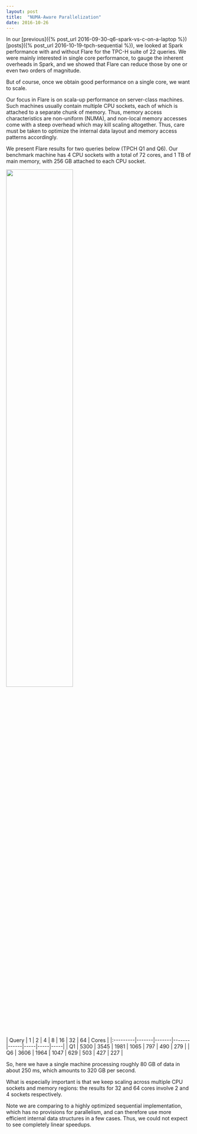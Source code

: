 ```yaml
---
layout: post
title:  "NUMA-Aware Parallelization"
date: 2016-10-26
---
```


In our [previous]({% post_url 2016-09-30-q6-spark-vs-c-on-a-laptop %}) [posts]({% post_url 2016-10-19-tpch-sequential %}), we looked at Spark performance with and without Flare for the TPC-H suite of 22 queries. We were mainly interested in single core performance, to gauge the inherent overheads in Spark, and we showed that Flare can reduce those by one or even two orders of magnitude.

But of course, once we obtain good performance on a single core, we want to scale. 

Our focus in Flare is on scala-up performance on server-class machines. Such machines usually contain multiple CPU sockets, each of which is attached to a separate chunk of memory. Thus, memory access characteristics are non-uniform (NUMA), and non-local memory accesses come with a steep overhead which may kill scaling altogether. Thus, care must be taken to optimize the internal data layout and memory access patterns accordingly.

We present Flare results for two queries below (TPCH Q1 and Q6). Our benchmark machine has 4 CPU sockets with a total of 72 cores, and 1 TB of main memory, with 256 GB attached to each CPU socket.

<style type="text/css">
table {
    background: white;
    color: black;
    padding: 15px;
}
th {
    border-bottom: 1px solid black;
    padding-right: 5px;
    text-align: right;
}
td {
    padding-right: 5px;
    text-align: right;
}
</style>

<p></p>


<div>
<img width="60%" src="{{ site.baseurl }}/img/spark-sf100-numa.png"/>
</div>

<p></p>

| Query        | 1     | 2     | 4     | 8    | 16  | 32  | 64  | Cores |
|:---------|-------|-------|-------|------|-----|-----|-----|
| Q1 | 5300  | 3545  | 1981  | 1065 | 797 | 490 | 279 |
| Q6 | 3606  | 1964  | 1047  | 629  | 503 | 427 | 227 |

<p></p>

So, here we have a single machine processing roughly 80 GB of data in about 250 ms,
which amounts to 320 GB per second.

What is especially important is that we keep scaling across multiple
CPU sockets and memory regions: the results for 32 and 64 cores involve
2 and 4 sockets respectively.

Note we are comparing to a highly optimized sequential implementation, which
has no provisions for parallelism, and can therefore use more efficient
internal data structures in a few cases. Thus, we could not expect
to see completely linear speedups.